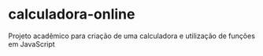 # calculadora-online
Projeto acadêmico para criação de uma calculadora e utilização de funções em JavaScript
